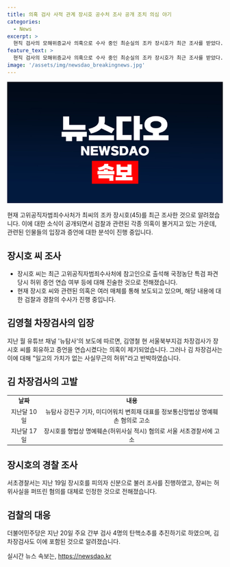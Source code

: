 ```yaml
---
title: 의혹 검사 사적 관계 장시호 공수처 조사 공개 조치 의심 야기
categories:
  - News
excerpt: >
  현직 검사의 모해위증교사 의혹으로 수사 중인 최순실의 조카 장시호가 최근 조사를 받았다. 국정농단 특검 파견 당시 국정농단을 통해 장시호가 허위 증언 연습을 받았다는 의혹이 제기되었지만, 해당 검사는 이를 부인하고 있다. 이에 관련된 사건에서 장시호는 허위사실을 퍼뜨린 혐의를 대체로 인정했으며, 이로 인해 더불어민주당은 주요 간부 검사 4명의 탄핵소추를 추진하고 있다.
feature_text: >
  현직 검사의 모해위증교사 의혹으로 수사 중인 최순실의 조카 장시호가 최근 조사를 받았다. 국정농단 특검 파견 당시 국정농단을 통해 장시호가 허위 증언 연습을 받았다는 의혹이 제기되었지만, 해당 검사는 이를 부인하고 있다. 이에 관련된 사건에서 장시호는 허위사실을 퍼뜨린 혐의를 대체로 인정했으며, 이로 인해 더불어민주당은 주요 간부 검사 4명의 탄핵소추를 추진하고 있다.
image: '/assets/img/newsdao_breakingnews.jpg'
---
```


<p><img src="/assets/img/newsdao_breakingnews.jpg" alt="pcversion 속보" /></p>

<p data-ke-size="size16">현재 고위공직자범죄수사처가 최씨의 조카 장시호(45)를 최근 조사한 것으로 알려졌습니다. 이에 대한 소식이 공개되면서 검찰과 관련된 각종 의혹이 불거지고 있는 가운데, 관련된 인물들의 입장과 증언에 대한 분석이 진행 중입니다.</p> 

<h2 data-ke-size="size26">장시호 씨 조사</h2>

<ul>
  <li>장시호 씨는 최근 고위공직자범죄수사처에 참고인으로 출석해 국정농단 특검 파견 당시 허위 증언 연습 여부 등에 대해 진술한 것으로 전해졌습니다.</li>
  <li>현재 장시호 씨와 관련된 의혹은 여러 매체를 통해 보도되고 있으며, 해당 내용에 대한 검찰과 경찰의 수사가 진행 중입니다.</li>
</ul>

<h2 data-ke-size="size26">김영철 차장검사의 입장</h2>

<p data-ke-size="size16">지난 월 유튜브 채널 '뉴탐사'의 보도에 따르면, 김영철 현 서울북부지검 차장검사가 장시호 씨를 회유하고 증언을 연습시켰다는 의혹이 제기되었습니다. 그러나 김 차장검사는 이에 대해 "일고의 가치가 없는 사실무근의 허위"라고 반박하였습니다.</p>

<h2 data-ke-size="size26">김 차장검사의 고발</h2>

<table>
  <tr>
    <td style="text-align: center; height: 17px;"><b>날짜</b></td>
    <td style="text-align: center; height: 17px;"><b>내용</b></td>
  </tr>
  <tr>
    <td style="text-align: center; height: 17px;">지난달 10일</td>
    <td style="text-align: center; height: 17px;">뉴탐사 강진구 기자, 미디어워치 변희재 대표를 정보통신망법상 명예훼손 혐의로 고소</td>
  </tr>
  <tr>
    <td style="text-align: center; height: 17px;">지난달 17일</td>
    <td style="text-align: center; height: 17px;">장시호를 형법상 명예훼손(허위사실 적시) 혐의로 서울 서초경찰서에 고소</td>
  </tr>
</table>

<h2 data-ke-size="size26">장시호의 경찰 조사</h2>

<p data-ke-size="size16">서초경찰서는 지난 19일 장시호를 피의자 신분으로 불러 조사를 진행하였고, 장씨는 허위사실을 퍼뜨린 혐의를 대체로 인정한 것으로 전해졌습니다.</p>

<h2 data-ke-size="size26">검찰의 대응</h2>

<p data-ke-size="size16">더불어민주당은 지난 20일 주요 간부 검사 4명의 탄핵소추를 추진하기로 하였으며, 김 차장검사도 이에 포함된 것으로 알려졌습니다.</p>
실시간 뉴스 속보는, <a href="https://newsdao.kr" rel="dofollow">https://newsdao.kr</a>


